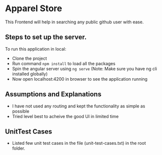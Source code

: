 # Apparel Store

This Frontend will help in searching any public github user with ease.

## Steps to set up the server.

To run this application in local:
- Clone the project
- Run command ``` npm install ``` to load all the packages
- Spin the angular server using ``` ng serve ``` (Note: Make sure you have ng cli installed globally)
- Now open localhost:4200 in browser to see the application running

## Assumptions and Explanations
- I have not used any routing and kept the functionality as simple as possible
- Tried level best to acheive the good UI in limited time


## UnitTest Cases
- Listed few unit test cases in the file (unit-test-cases.txt) in the root folder. 
